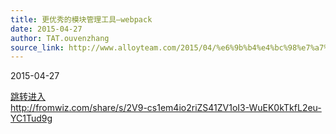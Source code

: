 ```yaml
---
title: 更优秀的模块管理工具–webpack
date: 2015-04-27
author: TAT.ouvenzhang
source_link: http://www.alloyteam.com/2015/04/%e6%9b%b4%e4%bc%98%e7%a7%80%e7%9a%84%e6%a8%a1%e5%9d%97%e7%ae%a1%e7%90%86%e5%b7%a5%e5%85%b7-webpack/
---
```


2015-04-27

[跳转进入](http://fromwiz.com/share/s/2V9-cs1em4io2riZS41ZV1oI3-WuEK0kTkfL2eu-YC1Tud9g)  
<http://fromwiz.com/share/s/2V9-cs1em4io2riZS41ZV1oI3-WuEK0kTkfL2eu-YC1Tud9g>